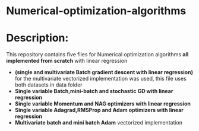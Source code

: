 # Numerical-optimization-algorithms

# Description:
 This repository contains five files for Numerical optimization algorithms **all implemented from scratch** with linear regression
* **(single and multivariate Batch gradient descent with linear regression)** for the multivariate vectorized implementation was used, this file uses both datasets in data folder <br>
* **Single variable Batch,mini-batch and stochastic GD with linear regression** <br>
* **Single variable Momentum and NAG optimizers with linear regression** <br>
* **Single variable Adagrad,RMSProp and Adam optimizers with linear regression** <br>
* **Multivariate batch and mini batch Adam** vectorized implementation <br>


